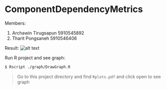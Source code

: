 # ComponentDependencyMetrics

Members:
1. Archawin Tirugsapun 5910545892
2. Tharit Pongsaneh 5910546406

Result:
![alt text](https://github.com/zepalz/ComponentDependencyMetrics/blob/master/Screen%20Shot%202561-11-12%20at%2016.47.32.png)

Run R project and see graph:
```sh
$ Rscript ./graph/DrawGraph.R
```
> Go to this project directory and find `Rplots.pdf` and click open to see graph
